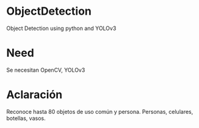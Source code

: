 # ObjectDetection
Object Detection using python and YOLOv3

# Need
Se necesitan OpenCV, YOLOv3

# Aclaración
Reconoce hasta 80 objetos de uso común y persona. Personas, celulares, botellas, vasos.
